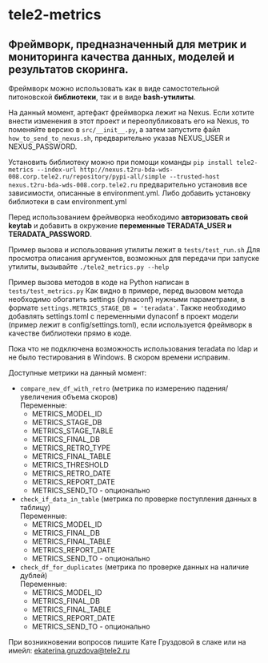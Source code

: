 # tele2-metrics

## Фреймворк, предназначенный для метрик и мониторинга качества данных, моделей и результатов скоринга.

Фреймворк можно использовать 
как в виде самостотельной питоновской **библиотеки**,
так и в виде **bash-утилиты**.

На данный момент, артефакт фреймворка лежит на Nexus. 
Если хотите внести изменения в этот проект и переопубликовать его на Nexus,
то поменяйте версию в `src/__init__.py`, а затем запустите файл 
`how_to_send_to_nexus.sh`, предварительно указав NEXUS_USER и NEXUS_PASSWORD.

Установить библиотеку можно при помощи команды 
`pip install tele2-metrics --index-url http://nexus.t2ru-bda-wds-008.corp.tele2.ru/repository/pypi-all/simple --trusted-host nexus.t2ru-bda-wds-008.corp.tele2.ru`
предварительно установив все зависимости, описанные в environment.yml. 
Либо добавить установку библиотеки в сам environment.yml


Перед использованием фреймворка необходимо 
**авторизовать свой keytab** и добавить в окружение 
**переменные TERADATA_USER и TERADATA_PASSWORD**.

Пример вызова и использования утилиты лежит в `tests/test_run.sh`
Для просмотра описания аргументов, возможных для передачи
при запуске утилиты, вызывайте `./tele2_metrics.py --help`

Пример вызова методов в коде на Python написан в `tests/test_metrics.py`
Как видно в примере, перед вызовом метода необходимо обогатить
settings (dynaconf) нужными параметрами, в формате `settings.METRICS_STAGE_DB = 'teradata'`. Также необходимо добавлять settings.toml с переменными dynaconf в проект модели (пример лежит в config/settings.toml), если используется фреймворк в качестве библиотеки прямо в коде.

Пока что не подключена возможность использования teradata по ldap и не было тестирования в Windows. В скором времени исправим.

Доступные метрики на данный момент:
- `compare_new_df_with_retro` (метрика по измерению падения/увеличения объема скоров)\
  Переменные: 
  - METRICS_MODEL_ID
  - METRICS_STAGE_DB
  - METRICS_STAGE_TABLE
  - METRICS_FINAL_DB
  - METRICS_RETRO_TYPE
  - METRICS_FINAL_TABLE
  - METRICS_THRESHOLD
  - METRICS_RETRO_DATE
  - METRICS_REPORT_DATE
  - METRICS_SEND_TO - опционально
- `check_if_data_in_table` (метрика по проверке поступления данных в таблицу)\
  Переменные:
  - METRICS_MODEL_ID
  - METRICS_FINAL_DB
  - METRICS_FINAL_TABLE
  - METRICS_REPORT_DATE
  - METRICS_SEND_TO - опционально
- `check_df_for_duplicates` (метрика по проверке данных на наличие дублей)\
  Переменные:
  - METRICS_MODEL_ID
  - METRICS_FINAL_DB
  - METRICS_FINAL_TABLE
  - METRICS_REPORT_DATE
  - METRICS_SEND_TO - опционально

При возникновении вопросов пишите Кате Груздовой в слаке или на имейл: ekaterina.gruzdova@tele2.ru 
